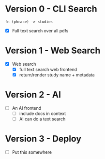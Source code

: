 # Version 0 - CLI Search

`fn (phrase) -> studies`

- [x] Full text search over all pdfs

# Version 1 - Web Search

- [x] Web search
  - [x] full text search web frontend
  - [x] return/render study name + metadata

# Version 2 - AI

- [ ] An AI frontend
  - [ ] include docs in context
  - [ ] AI can do a text search

# Version 3 - Deploy

- [ ] Put this somewhere
